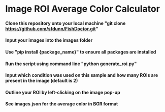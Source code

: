 # Image ROI Average Color Calculator
#### Clone this repository onto your local machine "git clone https://github.com/sfdunn/FishDoctor.git"
#### Input your images into the images folder
#### Use "pip install {package_name}" to ensure all packages are installed
#### Run the script using command line "python generate_roi.py"
#### Input which condition was used on this sample and how many ROIs are present in the image (default is 2)
#### Outline your ROI by left-clicking on the image pop-up
#### See images.json for the average color in BGR format
